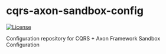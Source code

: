 # cqrs-axon-sandbox-config

[![License](https://img.shields.io/badge/License-Apache%202.0-blue.svg)](https://opensource.org/licenses/Apache-2.0)

Configuration repository for CQRS + Axon Framework Sandbox Configuration
